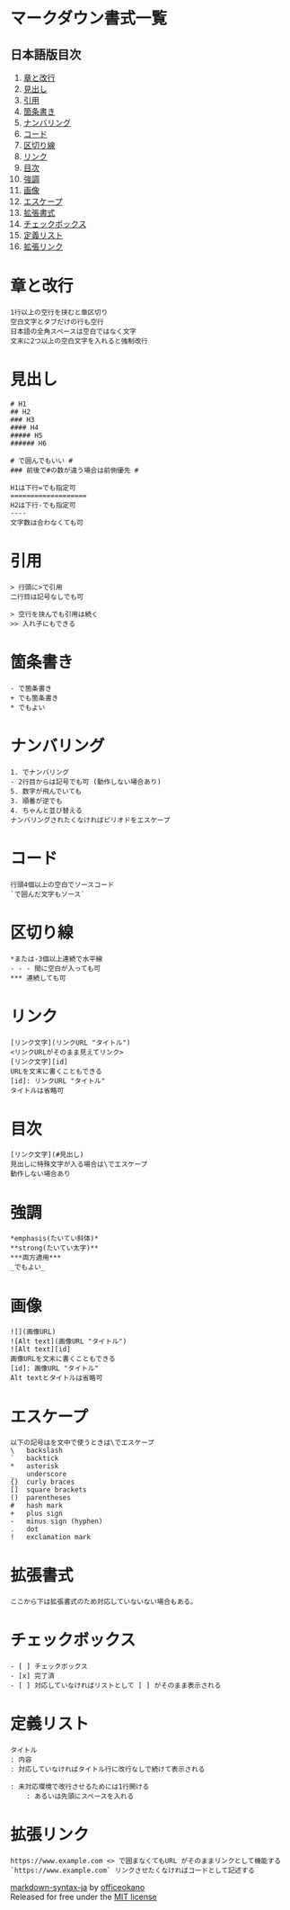 # マークダウン書式一覧

## 日本語版目次

1. [章と改行](#章と改行)
2. [見出し](#見出し)
3. [引用](#引用)
4. [箇条書き](#箇条書き)
5. [ナンバリング](#ナンバリング)
6. [コード](#コード)
7. [区切り線](#区切り線)
8. [リンク](#リンク)
9. [目次](#目次)
10. [強調](#強調)
11. [画像](#画像)
12. [エスケープ](#エスケープ)
13. [拡張書式](#拡張書式)
14. [チェックボックス](#チェックボックス) 
15. [定義リスト](#定義リスト)
16. [拡張リンク](#拡張リンク)

# 章と改行

    1行以上の空行を挟むと章区切り  
    空白文字とタブだけの行も空行  
    日本語の全角スペースは空白ではなく文字  
    文末に2つ以上の空白文字を入れると強制改行

# 見出し

    # H1
    ## H2
    ### H3
    #### H4
    ##### H5
    ###### H6

    # で囲んでもいい #
    ### 前後で#の数が違う場合は前側優先 #

    H1は下行=でも指定可  
    ===================
    H2は下行-でも指定可
    ----
    文字数は合わなくても可

# 引用

    > 行頭に>で引用  
    二行目は記号なしでも可

    > 空行を挟んでも引用は続く
    >> 入れ子にもできる

# 箇条書き

    - で箇条書き
    + でも箇条書き
    * でもよい

# ナンバリング

    1. でナンバリング
    - 2行目からは記号でも可 (動作しない場合あり)
    5. 数字が飛んでいても
    3. 順番が逆でも
    4. ちゃんと並び替える
    ナンバリングされたくなければピリオドをエスケープ

# コード

    行頭4個以上の空白でソースコード
    `で囲んだ文字もソース`

# 区切り線

    *または-3個以上連続で水平線
    - - - 間に空白が入っても可
    *** 連続しても可

# リンク

    [リンク文字](リンクURL "タイトル")
    <リンクURLがそのまま見えてリンク>
    [リンク文字][id]
    URLを文末に書くこともできる
    [id]: リンクURL "タイトル"
    タイトルは省略可

# 目次

    [リンク文字](#見出し)
    見出しに特殊文字が入る場合は\でエスケープ
    動作しない場合あり

# 強調

    *emphasis(たいてい斜体)*
    **strong(たいてい太字)**
    ***両方適用***
    _でもよい_

# 画像

    ![](画像URL)
    ![Alt text](画像URL "タイトル")
    ![Alt text][id]
    画像URLを文末に書くこともできる
    [id]: 画像URL "タイトル"
    Alt textとタイトルは省略可

# エスケープ

    以下の記号はを文中で使うときは\でエスケープ
    \   backslash
    `   backtick
    *   asterisk
    _   underscore
    {}  curly braces
    []  square brackets
    ()  parentheses
    #   hash mark
    +	plus sign
    -	minus sign (hyphen)
    .   dot
    !   exclamation mark

# 拡張書式

    ここから下は拡張書式のため対応していないない場合もある。

# チェックボックス

    - [ ] チェックボックス
    - [x] 完了済
    - [ ] 対応していなければリストとして [ ] がそのまま表示される

# 定義リスト

    タイトル
    : 内容
    : 対応していなければタイトル行に改行なしで続けて表示される
    
    : 未対応環境で改行させるためには1行開ける
        : あるいは先頭にスペースを入れる

# 拡張リンク

    https://www.example.com <> で囲まなくてもURL がそのままリンクとして機能する
    `https://www.example.com` リンクさせたくなければコードとして記述する

[markdown-syntax-ja](https://officeokano.github.io/markdown-syntax-ja/) by [officeokano](https://officeokano.github.io)  
Released for free under the [MIT license](https://opensource.org/licenses/mit-license.php)
